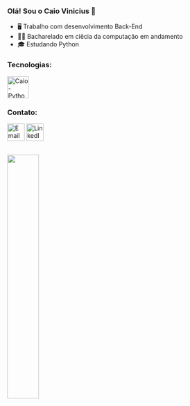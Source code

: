 <h3> Olá! Sou o Caio Vinicius 👋 </h3>

- 🖥️ Trabalho com desenvolvimento Back-End
- 👨‍🎓 Bacharelado em ciêcia da computação em andamento
- 🎓 Estudando Python


<h3> Tecnologias: </h3>
  
<img align="center" alt="Caio-Python" height="50" width="50" src="https://cdn.jsdelivr.net/gh/devicons/devicon@latest/icons/python/python-original.svg" />
<div>

<h3> Contato: </h3>
  <a href="mailto:bezerracaio615@gmail.com"><img height="40" src="https://skillicons.dev/icons?i=gmail" alt="Email" title="Email" /></a>
  <a href="https://www.linkedin.com/in/caio-vinicius-araujo-bezerra/" target="_blank"><img height="40" src="https://skillicons.dev/icons?i=linkedin" alt="LinkedIn" title="LinkedIn" /></a>
  <br>

  <div>

  ##
    
  <img width="38%" src="https://github-readme-stats.vercel.app/api/top-langs/?username=caioviniciusab&layout=compact&show_icons=true&theme=dark"/>
  </div>
  <br>
